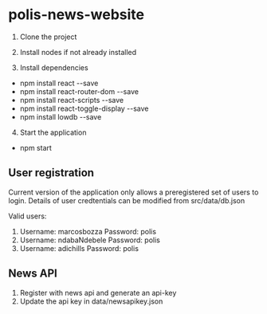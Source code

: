 # polis-news-website
1. Clone the project

2. Install nodes if not already installed

3. Install dependencies

- npm install react --save
- npm install react-router-dom --save
- npm install react-scripts --save
- npm install react-toggle-display --save
- npm install lowdb --save

4. Start the application
- npm start

User registration
------------------

Current version  of the application only allows a preregistered set of users to login.
Details of user credtentials can be modified from src/data/db.json

Valid users:
1.  Username: marcosbozza
    Password: polis
2.  Username: ndabaNdebele
    Password: polis
3.  Username: adichills
    Password: polis


News API
---------
1. Register with news api and generate an api-key
2. Update the api key in data/newsapikey.json